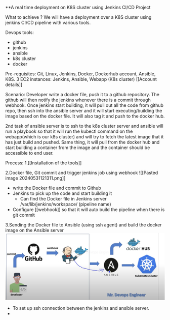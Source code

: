 **A real time deployment on K8S cluster using Jenkins CI/CD Project

What to achieve ?
We will have a deployment over a K8S cluster using jenkins CI/CD pipeline with various tools.

Devops tools:
- github 
- jenkins
- ansible
- k8s cluster
- docker

Pre-requisites: 
Git, Linux, Jenkins, Docker, Dockerhub account, Ansible, K8S.
3 EC2 instances:
Jenkins, Ansible, Webapp (K8s cluster)
[[Account details]]

Scenario:
Developer write a docker file, push it to a github repository. The github will then notify the jenkins whenever there is a commit through webhook. Once jenkins start building, it will pull out all the code from github repo, then ssh into the ansible server and it will start executing/building the image based on the docker file. It will also tag it and push to the docker hub.

2nd task of ansible server is to ssh to the k8s cluster server and ansible will run a playbook so that it will run the kubectl command on the webapp(which is our k8s cluster) and will try to fetch the latest image that it has just build and pushed. Same thing, it will pull from the docker hub and start building a container from the image and the container should be accessible to end user.

Process:
1.[[Installation of the tools]]

2.Docker file, Git commit and trigger jenkins job using webhook
![[Pasted image 20240531121311.png]]
- write the Docker file and commit to Github
- Jenkins to pick up the code and start building it
	- Can find the Docker file in Jenkins server /var/lib/jenkins/workspace/ (pipeline name)
- Configure [[webhook]] so that it will auto build the pipeline when there is git commit 

3.Sending the Docker file to Ansible (using ssh agent) and build the docker image on the Ansible server
![](WeChatWorkScreenshot_f0cb4f12-0b47-4ddf-b9fc-404eda0bc2aa%202.png)

- To set up ssh connection between the jenkins and ansible server.
- 
